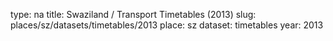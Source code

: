 type: na
title: Swaziland / Transport Timetables (2013)
slug: places/sz/datasets/timetables/2013
place: sz
dataset: timetables
year: 2013
